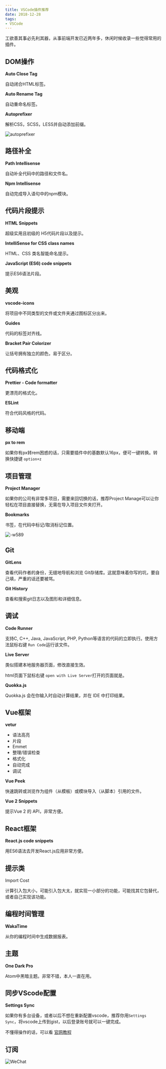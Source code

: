 ```yaml
---
title: VSCode插件推荐
date: 2018-12-28
tags:
- VSCode
---
```

工欲善其事必先利其器，从事前端开发已近两年多，休闲时候收录一些觉得常用的插件。

## DOM操作

**Auto Close Tag**

自动闭合HTML标签。

**Auto Rename Tag**

自动重命名标签。

**Autoprefixer**

解析CSS，SCSS，LESS并自动添加前缀。

![autoprefixer](https://i.loli.net/2020/07/03/qAked6nT2ZVG8W5.gif)


## 路径补全

**Path Intellisense**

自动补全代码中的路径和文件名。

 **Npm Intellisense**

自动完成导入语句中的npm模块。

## 代码片段提示

**HTML Snippets**

超级实用且初级的 H5代码片段以及提示。

**IntelliSense for CSS class names**

 HTML、CSS 类名智能命名提示。
 
 **JavaScript (ES6) code snippets**
 
 提示ES6语法片段。

## 美观

**vscode-icons**

将项目中不同类型的文件或文件夹通过图标区分出来。


**Guides**

代码的标签对齐线。

**Bracket Pair Colorizer**

让括号拥有独立的颜色，易于区分。

## 代码格式化

**Prettier - Code formatter**

更漂亮的格式化。

**ESLint**

符合代码风格的代码。


## 移动端

**px to rem**

如果你有px转rem困惑的话，只需要插件中的基数默认16px，便可一键转换。转换快捷键 `option+z`

## 项目管理

**Project Manager**

如果你的公司有非常多项目，需要来回切换的话，推荐Project Manage可以让你轻松在项目直接替换，无需在导入项目文件夹打开。

**Bookmarks**

书签，在代码中标记/取消标记位置。

![-w589](https://i.loli.net/2020/07/03/Nah4TnfibY9LWgr.jpg)

## Git

**GitLens**

查看代码作者的身份，无缝地导航和浏览 Git存储库。这就意味着你写的坑，要自己填，严重的话还要被骂。

**Git History**

查看和搜索git日志以及图形和详细信息。

## 调试

**Code Runner**

支持C, C++, Java, JavaScript, PHP, Python等语言的代码的立即执行。使用方法鼠标右键 `Run Code`运行该文件。 

**Live Server**

类似搭建本地服务器页面，修改直接生效。

html页面下鼠标右键 `open with Live Server`打开的页面就是。

**Quokka.js**

Quokka.js 会在你输入时自动计算结果，并在 IDE 中打印结果。

## Vue框架

**vetur**

* 语法高亮
* 片段
* Emmet
* 整理/错误检查
* 格式化
* 自动完成
* 调试

**Vue Peek**

快速跳转或浏览作为组件（从模板）或模块导入（从脚本）引用的文件。

**Vue 2 Snippets**

提示Vue 2 的 API，非常方便。

## React框架
**React.js code snippets**

用ES6语法去开发React.js应用非常方便。

## 提示类

Import Cost

计算引入包大小，可能引入包大太，就实现一小部分的功能，可能找其它包替代，或者自己实现该功能。

## 编程时间管理

**WakaTime**

从你的编程时间中生成数据报表。

## 主题

**One Dark Pro**

Atom中黑暗主题。非常不错，本人一直在用。

## 同步VScode配置

**Settings Sync**

如果你有多台设备，或者以后不想在重新配置vscode，推荐你用`Settings Sync`，将vscode上传到gist，以后登录账号就可以一键完成。

不懂得操作的话，可以看 [官网教程](https://marketplace.visualstudio.com/items?itemName=Shan.code-settings-sync)

## 订阅

![WeChat](https://cdn.jsdelivr.net/gh/qqlcx5/figure-bed@1.1/img/WeChat.png)

